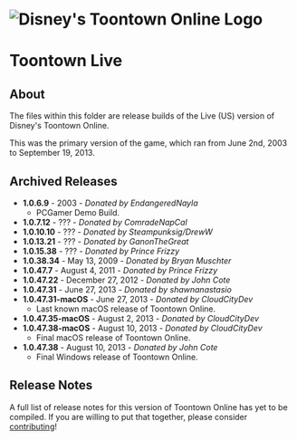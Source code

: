# ![Disney's Toontown Online Logo](https://i.imgur.com/VsBbjC5.png)

# Toontown Live

## About

The files within this folder are release builds of the Live (US) version of Disney's Toontown Online.

This was the primary version of the game, which ran from June 2nd, 2003 to September 19, 2013.

## Archived Releases

* **1.0.6.9** - 2003 - *Donated by EndangeredNayla*
  * PCGamer Demo Build.
* **1.0.7.12** - ??? - *Donated by ComradeNapCal*
* **1.0.10.10** - ??? - *Donated by Steampunksig/DrewW*
* **1.0.13.21** - ??? - *Donated by GanonTheGreat*
* **1.0.15.38** - ??? - *Donated by Prince Frizzy*
* **1.0.38.34** - May 13, 2009 - *Donated by Bryan Muschter*
* **1.0.47.7** - August 4, 2011 - *Donated by Prince Frizzy*
* **1.0.47.22** - December 27, 2012 - *Donated by John Cote*
* **1.0.47.31** - June 27, 2013 - *Donated by shawnanastasio*
* **1.0.47.31-macOS** - June 27, 2013 - *Donated by CloudCityDev*
  * Last known macOS release of Toontown Online.
* **1.0.47.35-macOS** -  August 2, 2013 - *Donated by CloudCityDev*
* **1.0.47.38-macOS** -  August 10, 2013 - *Donated by CloudCityDev*
  * Final macOS release of Toontown Online.
* **1.0.47.38** - August 10, 2013 - *Donated by John Cote*
  * Final Windows release of Toontown Online.

## Release Notes

A full list of release notes for this version of Toontown Online has yet to be compiled. If you are willing to put that together, please consider [contributing](../../CONTRIBUTING.md)!
